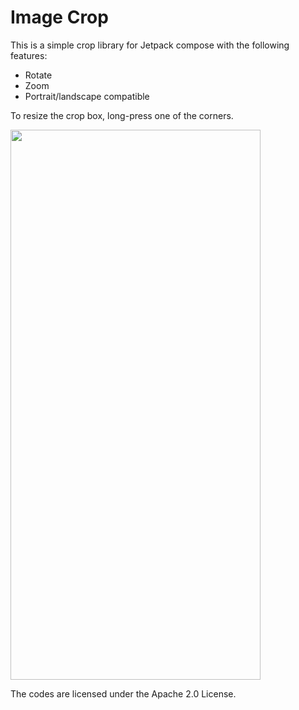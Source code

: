 # Image Crop 
This is a simple crop library for Jetpack compose with the following features:  
- Rotate  
- Zoom  
- Portrait/landscape compatible  

To resize the crop box, long-press one of the corners. 

<img src="https://github.com/user-attachments/assets/6d6757dc-a21f-40a9-bb25-403701221dc4" width="400" height="880"/>

The codes are licensed under the Apache 2.0 License. 
